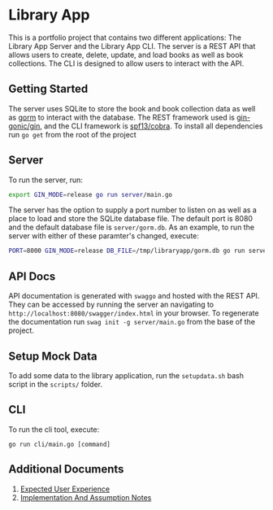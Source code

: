 # Library App 

This is a portfolio project that contains two different applications: The Library App Server and the Library App CLI. The server is a REST API that allows users to create, delete, update, and load books as well as book collections. The CLI is designed to allow users to interact with the API.

## Getting Started

The server uses SQLite to store the book and book collection data as well as [gorm](./gorm.db) to interact with the database. The REST framework used is [gin-gonic/gin](http://github.com/gin-gonic/gin), and the CLI framework is [spf13/cobra]("github.com/spf13/cobra"). To install all dependencies run `go get` from the root of the project

## Server

To run the server, run:

``` bash
export GIN_MODE=release go run server/main.go
```

The server has the option to supply a port number to listen on as well as a place to load and store the SQLite database file. The default port is 8080 and the default database file is `server/gorm.db`. As an example, to run the server with either of these paramter's changed, execute: 

``` bash
PORT=8000 GIN_MODE=release DB_FILE=/tmp/libraryapp/gorm.db go run server/main.go
```

## API Docs

API documentation is generated with `swaggo` and hosted with the REST API. They can be accessed by running the server an  navigating to `http://localhost:8080/swagger/index.html` in your browser. To regenerate the documentation run `swag init -g server/main.go` from the base of the project.

## Setup Mock Data

To add some data to the library application, run the `setupdata.sh` bash script in the `scripts/` folder.

## CLI

To run the cli tool, execute: 

`go run cli/main.go [command]`

## Additional Documents

1. [Expected User Experience](./docs/expected_user_experience.md)
1. [Implementation And Assumption Notes](./docs/implementation_and_assumption_notes.md)